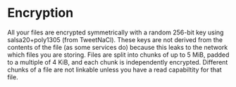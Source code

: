 # Encryption

All your files are encrypted symmetrically with a random 256-bit key using salsa20+poly1305 (from TweetNaCl). These keys are not derived from the contents of the file (as some services do) because this leaks to the network which files you are storing. Files are split into chunks of up to 5 MiB, padded to a multiple of 4 KiB, and each chunk is independently encrypted. Different chunks of a file are not linkable unless you have a read capabiltity for that file.
